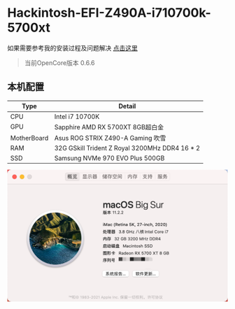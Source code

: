 # Hackintosh-EFI-Z490A-i710700k-5700xt

如果需要参考我的安装过程及问题解决 [点击这里](https://fynil.cn/2020/12/Hackintosh/)

> 当前OpenCore版本 0.6.6

## 本机配置

| Type        | Detail                                         |
| ----------- | ---------------------------------------------- |
| CPU         | Intel i7 10700K                                |
| GPU         | Sapphire AMD RX 5700XT 8GB超白金               |
| MotherBoard | Asus ROG STRIX Z490-A Gaming 吹雪              |
| RAM         | 32G GSkill Trident Z Royal 3200MHz DDR4 16 * 2 |
| SSD         | Samsung NVMe 970 EVO Plus 500GB                |

![AboutHackintosh](./Assets/AboutHackintosh.png)
